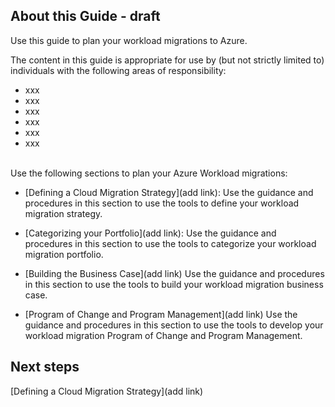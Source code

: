 ## About this Guide - draft

Use this guide to plan your workload migrations to Azure.

The content in this guide is appropriate for use by (but not strictly limited to) individuals with the following areas of responsibility:

- xxx
- xxx
- xxx
- xxx
- xxx
- xxx

<br />
Use the following sections to plan your Azure Workload migrations:

  - [Defining a Cloud Migration Strategy](add link): Use the guidance and procedures in this section to use the tools to define your workload migration strategy.

  - [Categorizing your Portfolio](add link):  Use the guidance and procedures in this section to use the tools to categorize your workload migration portfolio. 
  
  - [Building the Business Case](add link) Use the guidance and procedures in this section to use the tools to build your workload migration business case.
  
  - [Program of Change and Program Management](add link) Use the guidance and procedures in this section to use the tools to develop your workload migration Program of Change and Program Management.

## Next steps

[Defining a Cloud Migration Strategy](add link)
